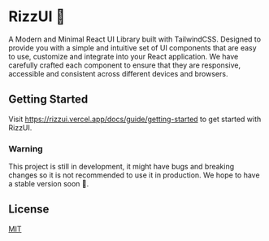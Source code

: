 # RizzUI 🎉

A Modern and Minimal React UI Library built with TailwindCSS. Designed to provide you with a simple and intuitive set of UI components that are easy to use, customize and integrate into your React application. We have carefully crafted each component to ensure that they are responsive, accessible and consistent across different devices and browsers.

## Getting Started

Visit https://rizzui.vercel.app/docs/guide/getting-started to get started with RizzUI.


### Warning 

This project is still in development, it might have bugs and breaking changes so it is not recommended to use it in production. We hope to have a stable version soon 🚀.

## License

[MIT](https://choosealicense.com/licenses/mit/)